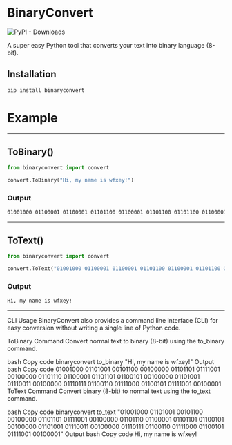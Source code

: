 # BinaryConvert

![PyPI - Downloads](https://img.shields.io/pypi/dm/binaryconvert)

A super easy Python tool that converts your text into binary language (8-bit).

## Installation

```bash
pip install binaryconvert
```
# Example

<hr>

## ToBinary()

```python
from binaryconvert import convert

convert.ToBinary("Hi, my name is wfxey!")
```
### Output
```bash
01001000 01100001 01100001 01101100 01100001 01101100 01101100 01100001 01100001 01101111
```
<hr>

## ToText()

```python
from binaryconvert import convert

convert.ToText("01001000 01100001 01100001 01101100 01100001 01101100 01101100 01100001 01100001 01101111")
```
### Output
```bash
Hi, my name is wfxey!
```

<hr>

CLI Usage
BinaryConvert also provides a command line interface (CLI) for easy conversion without writing a single line of Python code.

ToBinary Command
Convert normal text to binary (8-bit) using the to_binary command.

bash
Copy code
binaryconvert to_binary "Hi, my name is wfxey!"
Output
bash
Copy code
01001000 01101001 00101100 00100000 01101101 01111001 00100000 01101110 01100001 01101101 01100101 00100000 01101001 01110011 00100000 01110111 01100110 01111000 01100101 01111001 00100001
ToText Command
Convert binary (8-bit) to normal text using the to_text command.

bash
Copy code
binaryconvert to_text "01001000 01101001 00101100 00100000 01101101 01111001 00100000 01101110 01100001 01101101 01100101 00100000 01101001 01110011 00100000 01110111 01100110 01111000 01100101 01111001 00100001"
Output
bash
Copy code
Hi, my name is wfxey!

